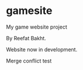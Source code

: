 # gamesite
My game website project

By Reefat Bakht.

Website now in development.

Merge conflict test